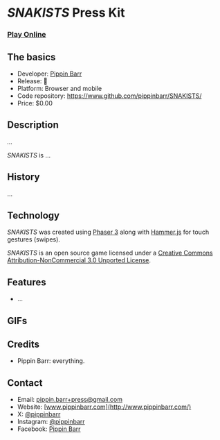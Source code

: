 # *SNAKISTS* Press Kit

### [Play Online](https://pippinbarr.com/SNAKISTS)

## The basics

* Developer: [Pippin Barr](http://www.pippinbarr.com/)
* Release: 🤔
* Platform: Browser and mobile
* Code repository: https://www.github.com/pippinbarr/SNAKISTS/
* Price: $0.00

## Description

*...*

*SNAKISTS* is ...

## History

...

## Technology

*SNAKISTS* was created using [Phaser 3](https://phaser.io/) along with [Hammer.js](https://hammerjs.github.io/) for touch gestures (swipes).

*SNAKISTS* is an open source game licensed under a [Creative Commons Attribution-NonCommercial 3.0 Unported License](http://creativecommons.org/licenses/by-nc/3.0/).

## Features

* ...

## GIFs


## Credits

* Pippin Barr: everything.

## Contact

* Email: [pippin.barr+press@gmail.com](mailto:pippin.barr+press@gmail.com)
* Website: [www.pippinbarr.com](http://www.pippinbarr.com/)
* X: [@pippinbarr](https://www.x.com/pippinbarr)
* Instagram: [@pippinbarr](https://instagram.com/pippinbarr)
* Facebook: [Pippin Barr](http://www.facebook.com/pippin.barr)

